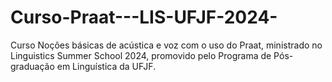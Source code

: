 # Curso-Praat---LIS-UFJF-2024-
Curso Noções básicas de acústica e voz com o uso do Praat, ministrado no Linguistics Summer School 2024, promovido pelo Programa de Pós-graduação em Linguística da UFJF.
